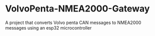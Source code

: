 # VolvoPenta-NMEA2000-Gateway
A project that converts Volvo penta CAN messages to NMEA2000 messages using an esp32 microcontroller
